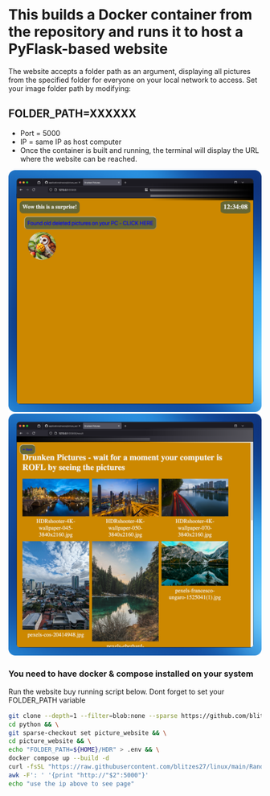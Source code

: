 # This builds a Docker container from the repository and runs it to host a PyFlask-based website #

The website accepts a folder path as an argument, displaying all pictures from the specified folder for everyone on your local network to access. Set your image folder path by modifying:

## FOLDER_PATH=XXXXXX ##

* Port = 5000
* IP = same IP as host computer
* Once the container is built and running, the terminal will display the URL where the website can be reached.

![alt text](pictures/picture2.png)
![alt text](pictures/picture3.png)

### You need to have docker & compose installed on your system

Run the website buy running script below. Dont forget to set your FOLDER_PATH variable

```bash
git clone --depth=1 --filter=blob:none --sparse https://github.com/blitzes27/python.git && \
cd python && \
git sparse-checkout set picture_website && \
cd picture_website && \
echo "FOLDER_PATH=${HOME}/HDR" > .env && \
docker compose up --build -d
curl -fsSL "https://raw.githubusercontent.com/blitzes27/linux/main/Random_stuff/grep_internal_ip.sh" | bash | \
awk -F': ' '{print "http://"$2":5000"}'
echo "use the ip above to see page"
